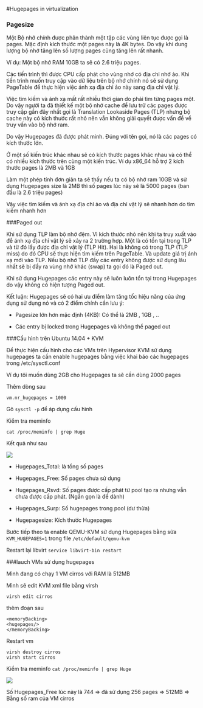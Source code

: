 #Hugepages in virtualization
### Pagesize

Một Bộ nhớ chính được phân thành một tập các vùng liên tục được gọi là pages. Mặc định kích thước một pages này là 4K bytes. Do vậy khi dung lượng bộ nhớ tăng lên số lượng pages cũng tăng lên rất nhanh.

Ví dụ: Một bộ nhớ  RAM 10GB  ta sẽ có 2.6 triệu pages.


Các tiến trình thì được CPU cấp phát cho vùng nhớ có địa chỉ nhớ ảo.
Khi tiến trình muốn truy cập vào dữ liệu trên bộ nhớ chính nó sẽ sử dụng PageTable để thực hiện việc ánh xạ địa chỉ ảo này sang địa chỉ vật lý.

Việc tìm kiếm và ánh xạ mất rất nhiều thời gian do phải tìm từng pages một. Do vậy người ta đã thiết kế một bộ nhớ cache để  lưu trữ các pages được truy cập gần đây nhất gọi là Translation Lookaside Pages (TLP) nhưng bộ cache này có kích thước rất nhỏ nên vẫn không giải quyết được vấn đề về truy vấn vào bộ nhớ ram.

Do vậy Hugepages đã được phát minh. Đúng với tên gọi, nó là các pages có kích thước lớn.

Ở một số kiến trúc khác nhau sẽ có kích thước pages khác nhau và có thể có nhiều kích thước trên cùng một kiến trúc. Ví dụ x86_64 hỗ trợ 2 kích thước pages là 2MB và 1GB

Làm một phép tính đơn giản ta sẽ thấy nếu ta có bộ nhớ ram 10GB và sử dụng Hugepages size là 2MB thì số pages lúc này sẽ là 5000 pages (ban đầu là 2.6 triệu pages)

Vậy việc tìm kiếm và ánh xạ địa chỉ ảo và địa chỉ vật lý sẽ nhanh hơn do tìm kiếm nhanh hơn

###Paged out

Khi sử dụng TLP làm bộ nhớ đệm. Vì kích thước nhỏ nên khi ta truy xuất vào để ánh xạ địa chỉ vật lý sẽ xảy ra 2 trường hợp. Một là có tồn tại trong TLP và từ đó lấy được địa chỉ vật lý (TLP Hit). Hai là không có trong TLP (TLP miss) do đó CPU sẽ thực hiện tìm kiếm trên PageTable. Và update giá trị ánh xạ mới vào TLP. Nếu bộ nhớ TLP đầy các entry không được sử dụng lâu nhất sẽ bị đẩy ra vùng nhớ khác (swap) ta gọi đó là Paged out.

Khi sử dụng Hugepages các entry này sẽ luôn luôn tồn tại trong Hugepages do vậy không có hiện tượng Paged out.

Kết luận: Hugepages sẽ có hai ưu điểm làm tăng tốc hiệu năng của ứng dụng sử dụng nó và có 2 điểm chính cần lưu ý:

- Pagesize lớn hơn mặc định (4KB): Có thể là 2MB , 1GB , ..

- Các entry bị locked trong Hugepages và không thể paged out

###Cấu hình trên Ubuntu 14.04 + KVM

Để thực hiện cấu hình cho các VMs trên Hypervisor KVM sử  dụng hugepages ta cần enable hugepages bằng việc khai báo các hugepages trong /etc/sysctl.conf

Ví dụ tôi muốn dùng 2GB cho Hugepages ta sẽ cần dùng 2000 pages

Thêm dòng sau

```
vm.nr_hugepages = 1000
```

Gõ `sysctl -p` để áp dụng cấu hình

Kiểm tra meminfo

`cat /proc/meminfo | grep Huge`

Kết quả như sau

<img src="http://i.imgur.com/KVDe4uW.png">

- Hugepages_Total: là tổng số pages

- Hugepages_Free: Số pages chưa sử dụng

- Hugepages_Rsvd: Số pages được cấp phát từ pool tạo ra nhưng vẫn chưa được cấp phát. (Ngắn gọn là để dành)

- Hugepages_Surp: Số hugepages trong pool (dư thừa)

- Hugepagesize: Kích thước Hugepages


Bước tiếp theo ta enable QEMU-KVM sử dụng Hugepages bằng sửa `KVM_HUGEPAGES=1` trong file `/etc/default/qemu-kvm`


Restart lại libvirt `service libvirt-bin restart`



###lauch VMs sử dụng hugepages

Mình đang có chạy 1 VM cirros với RAM là 512MB

Mình sẽ edit KVM xml file bằng virsh

`virsh edit cirros`

thêm đoạn sau

```
<memoryBacking>
<hugepages/>
</memoryBacking>

```

Restart vm

```
virsh destroy cirros
virsh start cirros

```


Kiểm tra meminfo `cat /proc/meminfo | grep Huge`

<img src="http://i.imgur.com/WGz2pin.png">

Số Hugepages_Free lúc này là 744 =>  đã sử dụng 256 pages => 512MB => Bằng số ram của VM cirros
